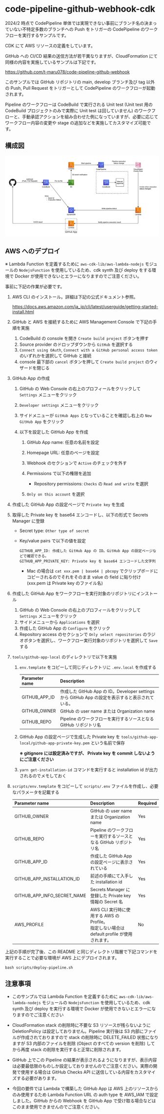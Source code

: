 # code-pipeline-github-webhook-cdk

2024/2 時点で CodePipeline 単体では実現できない事前にブランチ名の決まっていない不特定多数のブランチへの Push をトリガーの CodePipeline のワークフローを実行するサンプルです。

CDK にて AWS リソースの定義をしています。

GitHub への CI/CD 結果の送信方法が若干異なりますが、CloudFormation にて同様の内容を実施しているサンプルは下記です。

https://github.com/t-maru078/code-pipeline-github-webhook

このサンプルでは GitHub リポジトリの main, develop ブランチ及び tag 以外の Push, Pull Request をトリガーとして CodePipeline のワークフローが起動されます。

Pipeline のワークフローは CodeBuild で実行される Unit test (Unit test 用の CodeBuild プロジェクトのみで実際に Unit test は回していません) のワークフローと、手動承認アクションを組み合わせた例になっていますが、必要に応じてワークフロー内容の変更や stage の追加などを実施してカスタマイズ可能です。

## 構成図

![architecture](./docs/assets/architecture.jpg)

## AWS へのデプロイ

※ Lambda Function を定義するために `aws-cdk-lib/aws-lambda-nodejs` モジュールの `NodejsFunction` を使用しているため、cdk synth 及び deploy をする環境で Docker が使用できないとエラーになりますのでご注意ください。

事前に下記の作業が必要です。

1. AWS CLI のインストール。詳細は下記の公式ドキュメント参照。

   https://docs.aws.amazon.com/ja_jp/cli/latest/userguide/getting-started-install.html

1. GitHub と AWS を接続するために AWS Management Console で下記の手順を実施

   1. CodeBuild の console を開き `Create build project` ボタンを押す
   1. Source provider のドロップダウンから `GitHub` を選択する
   1. `Connect using OAuth`, `Connect with a GitHub personal access token` のいずれかを選択して GitHub と接続
   1. console 最下部の `cancel` ボタンを押して `Create build project` のウィザードを閉じる

1. GitHub App の作成

   1. GitHub の Web Console の右上のプロフィールをクリックして `Settings` メニューをクリック
   1. `Developer settings` メニューをクリック
   1. サイドメニューが `GitHub Apps` となっていることを確認し右上の `New GitHub App` をクリック
   1. 以下を設定した GitHub App を作成

      1. GitHub App name: 任意の名前を設定
      1. Homepage URL: 任意のページを設定
      1. Webhook のセクションで `Active` のチェックを外す
      1. Permissions で以下の権限を追加

         - Repository permissions: `Checks` の `Read and write` を選択

      1. `Only on this account` を選択

1. 作成した GitHub App の設定ページで `Private key` を生成

1. 取得した Private key を base64 エンコードし、以下の形式で Secrets Manager に登録

   - Secret type: `Other type of secret`
   - Key/value pairs で以下の値を設定

     ```
     GITHUB_APP_ID: 作成した GitHub App の ID。GitHub App の設定ページなどで確認できる。
     GITHUB_APP_PRIVATE_KEY: Private key を base64 エンコードした文字列
     ```

     - Mac の場合は `cat xxx.pem | base64 | pbcopy` でクリップボードにコピーされるのでそれをそのまま value の field に貼り付け (xxx.pem は Private key のファイル名)

1. 作成した GitHub App をワークフローを実行対象のリポジトリにインストール

   1. GitHub の Web Console の右上のプロフィールをクリックして `Settings` メニューをクリック
   1. サイドメニューから `Applications` を選択
   1. 作成した GitHub App の `Configure` をクリック
   1. Repository access のセクションで `Only select repositories` のラジオボタンを選択し、ワークフロー実行対象のリポジトリを選択して `Save` する

1. `tools/github-app-local` のディレクトリで以下を実施

   1. `env.template` をコピーして同じディレクトリに `.env.local` を作成する

      | Parameter name | Description                                                                                      |
      | -------------- | ------------------------------------------------------------------------------------------------ |
      | GITHUB_APP_ID  | 作成した GitHub App の ID。Developer settings から GitHub App の設定を表示すると表示されている。 |
      | GITHUB_OWNER   | GitHub の user name または Organization name                                                     |
      | GITHUB_REPO    | Pipeline のワークフローを実行するソースとなる GitHub リポジトリ名                                |

   1. GitHub App の設定ページで生成した Private key を `tools/github-app-local/github-app-private-key.pem` という名前で保存

      **※ gitignore には設定済みですが、 Private key を commit しないようにご注意ください**

   1. `yarn get-installation-id` コマンドを実行すると installation id が出力されるのでメモしておく

1. `scripts/env.template` をコピーして `scripts/.env` ファイルを作成し、必要なパラメータを記載する

   | Parameter name              | Description                                                                                      | Required |
   | --------------------------- | ------------------------------------------------------------------------------------------------ | -------- |
   | GITHUB_OWNER                | GitHub の user name または Organization name                                                     | Yes      |
   | GITHUB_REPO                 | Pipeline のワークフローを実行するソースとなる GitHub リポジトリ名                                | Yes      |
   | GITHUB_APP_ID               | 作成した GitHub App の設定ページに表示されている                                                 | Yes      |
   | GITHUB_APP_INSTALLATION_ID  | 前述の手順にて入手した installation id                                                           | Yes      |
   | GITHUB_APP_INFO_SECRET_NAME | Secrets Manager に登録した Private key 情報の Secret 名                                          | Yes      |
   | AWS_PROFILE                 | AWS CLI 実行時に使用する AWS の Profile。<br />指定しない場合は default profile が使用されます。 | No       |

上記の手順が完了後、この README と同じディレクトリ階層で下記コマンドを実行することで必要な環境が AWS 上にデプロイされます。

```
bash scripts/deploy-pipeline.sh
```

## 注意事項

- このサンプルでは Lambda Function を定義するために `aws-cdk-lib/aws-lambda-nodejs` モジュールの `NodejsFunction` を使用しているため、cdk synth 及び deploy を実行する環境で Docker が使用できないとエラーになりますのでご注意ください

- CloudFormation stack の削除時に不要な S3 リソースが残らないように DeletionPolicy は設定しておりません。Pipeline 実行後は S3 内部にファイルが作成されておりますので stack の削除時に DELETE_FAILED 状態になりますが S3 内部のファイルを削除 (Object のすべての version を削除) してから再度 stack の削除を実行すると正常に削除されます。

- GitHub 上でこの Pipeline の結果が表示されるようになりますが、表示内容は必要最低限のものしか設定しておりませんのでご注意ください。実際の開発で使用する場合は GitHub Checks API に送信している内容をカスタマイズする必要があります。

- 今回の要件では Lambda で構築した GitHub App は AWS 上のリソースからのみ使用するため Lambda Function URL の auth type を AWS_IAM で設定しました。GitHub からの Webhook を GitHub App で受け取る場合などはこのまま使用できませんのでご注意ください。
